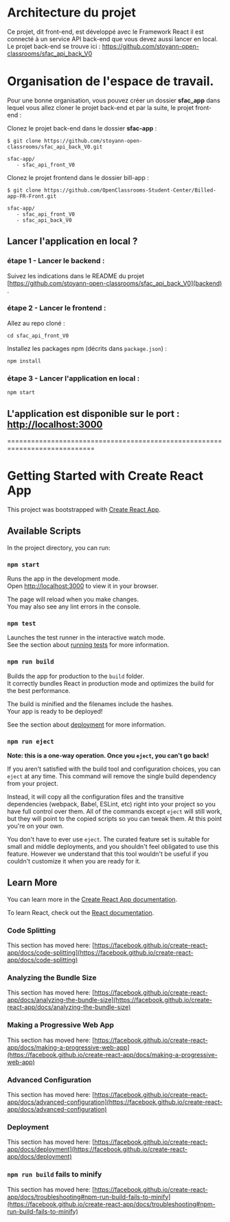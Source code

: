 
# Architecture du projet
Ce projet, dit front-end, est développé avec le Framework React il est connecté à un service API back-end que vous devez aussi lancer en local.
Le projet back-end se trouve ici : https://github.com/stoyann-open-classrooms/sfac_api_back_V0


# Organisation de l'espace de travail.

Pour une bonne organisation, vous pouvez créer un dossier **sfac_app** dans lequel vous allez cloner le projet back-end et par la suite, le projet front-end :

Clonez le projet back-end dans le dossier **sfac-app** :

```
$ git clone https://github.com/stoyann-open-classrooms/sfac_api_back_V0.git
```

```
sfac-app/
   - sfac_api_front_V0
```

Clonez le projet frontend dans le dossier bill-app :

```
$ git clone https://github.com/OpenClassrooms-Student-Center/Billed-app-FR-Front.git
```

```
sfac-app/
   - sfac_api_front_V0
   - sfac_api_back_V0
```
## Lancer l'application en local ?

### étape 1 - Lancer le backend :

Suivez les indications dans le README du projet [https://github.com/stoyann-open-classrooms/sfac_api_back_V0](backend) .

### étape 2 - Lancer le frontend :

Allez au repo cloné :
```
cd sfac_api_front_V0
```

Installez les packages npm (décrits dans `package.json`) :
```
npm install
```

### étape 3 - Lancer l'application en local :

```
npm start
```

## L'application est disponible sur le port : [http://localhost:3000](http://localhost:3000)


============================================================================
# Getting Started with Create React App

This project was bootstrapped with [Create React App](https://github.com/facebook/create-react-app).

## Available Scripts

In the project directory, you can run:

### `npm start`

Runs the app in the development mode.\
Open [http://localhost:3000](http://localhost:3000) to view it in your browser.

The page will reload when you make changes.\
You may also see any lint errors in the console.

### `npm test`

Launches the test runner in the interactive watch mode.\
See the section about [running tests](https://facebook.github.io/create-react-app/docs/running-tests) for more information.

### `npm run build`

Builds the app for production to the `build` folder.\
It correctly bundles React in production mode and optimizes the build for the best performance.

The build is minified and the filenames include the hashes.\
Your app is ready to be deployed!

See the section about [deployment](https://facebook.github.io/create-react-app/docs/deployment) for more information.

### `npm run eject`

**Note: this is a one-way operation. Once you `eject`, you can't go back!**

If you aren't satisfied with the build tool and configuration choices, you can `eject` at any time. This command will remove the single build dependency from your project.

Instead, it will copy all the configuration files and the transitive dependencies (webpack, Babel, ESLint, etc) right into your project so you have full control over them. All of the commands except `eject` will still work, but they will point to the copied scripts so you can tweak them. At this point you're on your own.

You don't have to ever use `eject`. The curated feature set is suitable for small and middle deployments, and you shouldn't feel obligated to use this feature. However we understand that this tool wouldn't be useful if you couldn't customize it when you are ready for it.

## Learn More

You can learn more in the [Create React App documentation](https://facebook.github.io/create-react-app/docs/getting-started).

To learn React, check out the [React documentation](https://reactjs.org/).

### Code Splitting

This section has moved here: [https://facebook.github.io/create-react-app/docs/code-splitting](https://facebook.github.io/create-react-app/docs/code-splitting)

### Analyzing the Bundle Size

This section has moved here: [https://facebook.github.io/create-react-app/docs/analyzing-the-bundle-size](https://facebook.github.io/create-react-app/docs/analyzing-the-bundle-size)

### Making a Progressive Web App

This section has moved here: [https://facebook.github.io/create-react-app/docs/making-a-progressive-web-app](https://facebook.github.io/create-react-app/docs/making-a-progressive-web-app)

### Advanced Configuration

This section has moved here: [https://facebook.github.io/create-react-app/docs/advanced-configuration](https://facebook.github.io/create-react-app/docs/advanced-configuration)

### Deployment

This section has moved here: [https://facebook.github.io/create-react-app/docs/deployment](https://facebook.github.io/create-react-app/docs/deployment)

### `npm run build` fails to minify

This section has moved here: [https://facebook.github.io/create-react-app/docs/troubleshooting#npm-run-build-fails-to-minify](https://facebook.github.io/create-react-app/docs/troubleshooting#npm-run-build-fails-to-minify)
